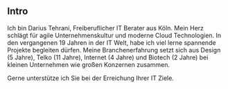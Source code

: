 ## <i class="fa fa-heartbeat" aria-hidden="true"></i> Intro
Ich bin Darius Tehrani, Freiberuflicher IT Berater aus Köln.
Mein Herz schlägt für agile Unternehmenskultur und moderne Cloud Technologien.
In den vergangenen 19 Jahren in der IT Welt, habe ich viel lerne spannende Projekte begleiten dürfen.
Meine Branchenerfahrung setzt sich aus Design (5 Jahre), Telko (11 Jahre), Internet (4 Jahre) und Biotech (2 Jahre) bei kleinen Unternehmen wie großen Konzernen zusammen.

Gerne unterstütze ich Sie bei der Erreichung Ihrer IT Ziele.


